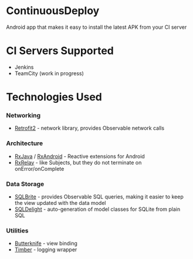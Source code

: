 # ContinuousDeploy
Android app that makes it easy to install the latest APK from your CI server

# CI Servers Supported
* Jenkins
* TeamCity (work in progress)

# Technologies Used
### Networking
* [Retrofit2](https://github.com/square/retrofit) - network library, provides Observable network calls

### Architecture
* [RxJava](https://github.com/ReactiveX/RxJava) / [RxAndroid](https://github.com/ReactiveX/RxAndroid) - Reactive extensions for Android
* [RxRelay](https://github.com/JakeWharton/RxRelay) - like Subjects, but they do not terminate on onError/onComplete

### Data Storage
* [SQLBrite](https://github.com/square/sqlbrite) - provides Observable SQL queries, making it easier to keep the view updated with the data model
* [SQLDelight](https://github.com/square/sqldelight) - auto-generation of model classes for SQLite from plain SQL

### Utilities
* [Butterknife](http://jakewharton.github.io/butterknife/) - view binding
* [Timber](https://github.com/JakeWharton/timber) - logging wrapper

